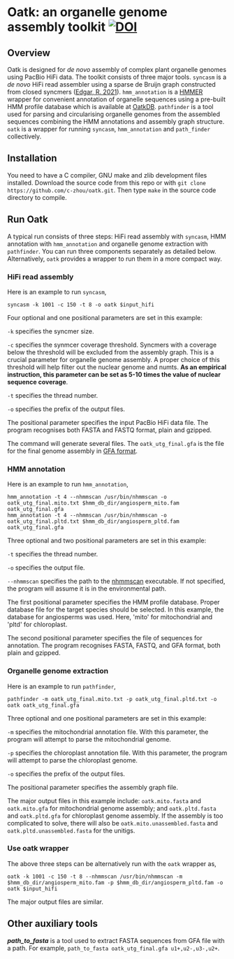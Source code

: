 # Oatk: an organelle genome assembly toolkit [![DOI](https://zenodo.org/badge/DOI/10.5281/zenodo.7631376.svg)](https://doi.org/10.5281/zenodo.7631376)

## Overview
Oatk is designed for *de novo* assembly of complex plant organelle genomes using PacBio HiFi data. The toolkit consists of three major tools. `syncasm` is a *de novo* HiFi read assembler using a sparse de Bruijn graph constructed from closed syncmers ([Edgar, R. 2021](https://peerj.com/articles/10805/)). `hmm_annotation` is a [HMMER](http://hmmer.org/) wrapper for convenient annotation of organelle sequences using a pre-built HMM profile database which is available at [OatkDB](https://github.com/c-zhou/OatkDB.git). `pathfinder` is a tool used for parsing and circularising organelle genomes from the assembled sequences combining the HMM annotations and assembly graph structure. `oatk` is a wrapper for running `syncasm`, `hmm_annotation` and `path_finder` collectively.

## Installation
You need to have a C compiler, GNU make and zlib development files installed. Download the source code from this repo or with `git clone https://github.com/c-zhou/oatk.git`. Then type `make` in the source code directory to compile.

## Run Oatk

A typical run consists of three steps: HiFi read assembly with `syncasm`, HMM annotation with `hmm_annotation` and organelle genome extraction with `pathfinder`. You can run three components separately as detailed below. Alternatively, `oatk` provides a wrapper to run them in a more compact way.

### HiFi read assembly

Here is an example to run `syncasm`,

    syncasm -k 1001 -c 150 -t 8 -o oatk $input_hifi

Four optional and one positional parameters are set in this example:

`-k` specifies the syncmer size.

`-c` specifies the synmcer coverage threshold. Syncmers with a coverage below the threshold will be excluded from the assembly graph. This is a crucial parameter for organelle genome assembly. A proper choice of this threshold will help filter out the nuclear genome and numts. **As an empirical instruction, this parameter can be set as 5-10 times the value of nuclear sequence coverage**.

`-t` specifies the thread number.

`-o` specifies the prefix of the output files.

The positional parameter specifies the input PacBio HiFi data file. The program recognises both FASTA and FASTQ format, plain and gzipped.

The command will generate several files. The `oatk_utg_final.gfa` is the file for the final genome assembly in [GFA format](https://github.com/GFA-spec/GFA-spec). 

### HMM annotation

Here is an example to run `hmm_annotation`,

    hmm_annotation -t 4 --nhmmscan /usr/bin/nhmmscan -o oatk_utg_final.mito.txt $hmm_db_dir/angiosperm_mito.fam oatk_utg_final.gfa
    hmm_annotation -t 4 --nhmmscan /usr/bin/nhmmscan -o oatk_utg_final.pltd.txt $hmm_db_dir/angiosperm_pltd.fam oatk_utg_final.gfa
 
Three optional and two positional parameters are set in this example:

`-t` specifies the thread number.

`-o` specifies the output file.

`--nhmmscan` specifies the path to the [nhmmscan](http://hmmer.org/) executable. If not specified, the program will assume it is in the environmental path.

The first positional parameter specifies the HMM profile database. Proper database file for the target species should be selected. In this example, the database for angiosperms was used. Here, 'mito' for mitochondrial and 'pltd' for chloroplast. 

The second positional parameter specifies the file of sequences for annotation. The program recognises FASTA, FASTQ, and GFA format, both plain and gzipped.

### Organelle genome extraction

Here is an example to run `pathfinder`,

    pathfinder -m oatk_utg_final.mito.txt -p oatk_utg_final.pltd.txt -o oatk oatk_utg_final.gfa
    
Three optional and one positional parameters are set in this example:

`-m` specifies the mitochondrial annotation file. With this parameter, the program will attempt to parse the mitochondrial genome.

`-p` specifies the chloroplast annotation file. With this parameter, the program will attempt to parse the chloroplast genome.

`-o` specifies the prefix of the output files.

The positional parameter specifies the assembly graph file.

The major output files in this example include: `oatk.mito.fasta` and `oatk.mito.gfa` for mitochondrial genome assembly; and `oatk.pltd.fasta` and `oatk.pltd.gfa` for chloroplast genome assembly. If the assembly is too complicated to solve, there will also be `oatk.mito.unassembled.fasta` and `oatk.pltd.unassembled.fasta` for the unitigs.

### Use oatk wrapper

The above three steps can be alternatively run with the `oatk` wrapper as,

    oatk -k 1001 -c 150 -t 8 --nhmmscan /usr/bin/nhmmscan -m $hmm_db_dir/angiosperm_mito.fam -p $hmm_db_dir/angiosperm_pltd.fam -o oatk $input_hifi

The major output files are similar.

## Other auxiliary tools

***path_to_fasta*** is a tool used to extract FASTA sequences from GFA file with a path. For example, `path_to_fasta oatk_utg_final.gfa u1+,u2-,u3-,u2+`.

